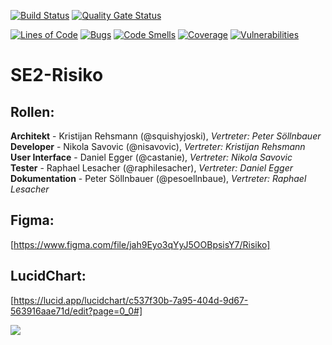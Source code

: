 [![Build Status](https://www.travis-ci.com/castanie/SE2-Risiko.svg?branch=main)](https://www.travis-ci.com/castanie/SE2-Risiko)
[![Quality Gate Status](https://sonarcloud.io/api/project_badges/measure?project=castanie_SE2-Risiko&metric=alert_status)](https://sonarcloud.io/dashboard?id=castanie_SE2-Risiko)

[![Lines of Code](https://sonarcloud.io/api/project_badges/measure?project=castanie_SE2-Risiko&metric=ncloc)](https://sonarcloud.io/dashboard?id=castanie_SE2-Risiko)
[![Bugs](https://sonarcloud.io/api/project_badges/measure?project=castanie_SE2-Risiko&metric=bugs)](https://sonarcloud.io/dashboard?id=castanie_SE2-Risiko)
[![Code Smells](https://sonarcloud.io/api/project_badges/measure?project=castanie_SE2-Risiko&metric=code_smells)](https://sonarcloud.io/dashboard?id=castanie_SE2-Risiko)
[![Coverage](https://sonarcloud.io/api/project_badges/measure?project=castanie_SE2-Risiko&metric=coverage)](https://sonarcloud.io/dashboard?id=castanie_SE2-Risiko)
[![Vulnerabilities](https://sonarcloud.io/api/project_badges/measure?project=castanie_SE2-Risiko&metric=vulnerabilities)](https://sonarcloud.io/dashboard?id=castanie_SE2-Risiko)

# SE2-Risiko

## Rollen:

**Architekt** - Kristijan Rehsmann (@squishyjoski), *Vertreter: Peter Söllnbauer*  
**Developer** - Nikola Savovic (@nisavovic), *Vertreter: Kristijan Rehsmann*  
**User Interface** - Daniel Egger (@castanie), *Vertreter: Nikola Savovic*  
**Tester** - Raphael Lesacher (@raphilesacher), *Vertreter: Daniel Egger*  
**Dokumentation** - Peter Söllnbauer (@pesoellnbaue), *Vertreter: Raphael Lesacher*  


## Figma:
[https://www.figma.com/file/jah9Eyo3qYyJ5OOBpsisY7/Risiko]

## LucidChart:
[https://lucid.app/lucidchart/c537f30b-7a95-404d-9d67-563916aae71d/edit?page=0_0#]


![](https://user-images.githubusercontent.com/76867096/115035413-d9d40580-9ecc-11eb-9649-2d2c57e31693.png)
